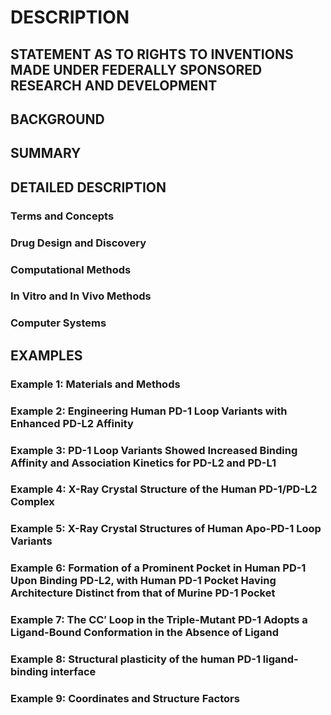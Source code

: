 # DESCRIPTION

## STATEMENT AS TO RIGHTS TO INVENTIONS MADE UNDER FEDERALLY SPONSORED RESEARCH AND DEVELOPMENT

## BACKGROUND

## SUMMARY

## DETAILED DESCRIPTION

### Terms and Concepts

### Drug Design and Discovery

### Computational Methods

### In Vitro and In Vivo Methods

### Computer Systems

## EXAMPLES

### Example 1: Materials and Methods

### Example 2: Engineering Human PD-1 Loop Variants with Enhanced PD-L2 Affinity

### Example 3: PD-1 Loop Variants Showed Increased Binding Affinity and Association Kinetics for PD-L2 and PD-L1

### Example 4: X-Ray Crystal Structure of the Human PD-1/PD-L2 Complex

### Example 5: X-Ray Crystal Structures of Human Apo-PD-1 Loop Variants

### Example 6: Formation of a Prominent Pocket in Human PD-1 Upon Binding PD-L2, with Human PD-1 Pocket Having Architecture Distinct from that of Murine PD-1 Pocket

### Example 7: The CC′ Loop in the Triple-Mutant PD-1 Adopts a Ligand-Bound Conformation in the Absence of Ligand

### Example 8: Structural plasticity of the human PD-1 ligand-binding interface

### Example 9: Coordinates and Structure Factors

